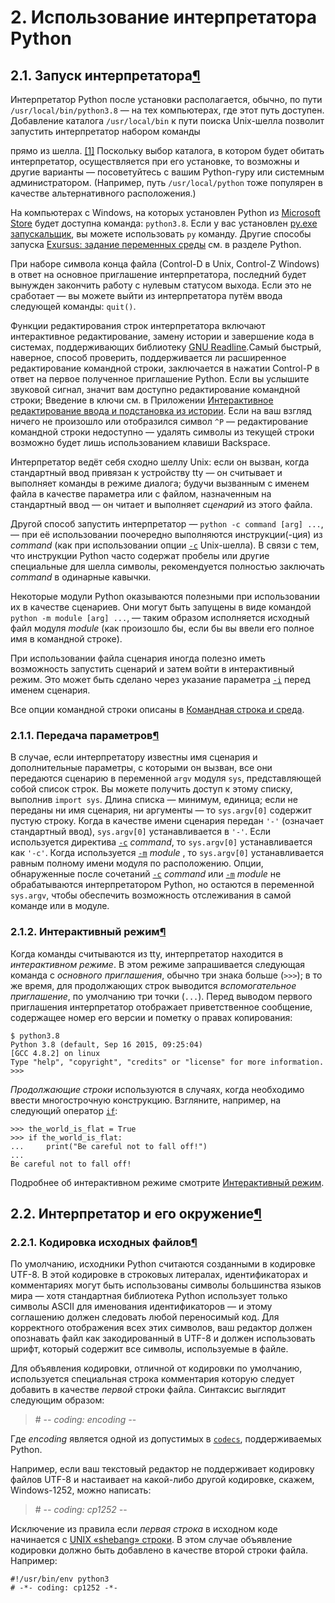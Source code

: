 # 2. Использование интерпретатора Python

## 2.1. Запуск интерпретатора[¶](python-ru-1.md)

Интерпретатор Python после установки располагается, обычно, по пути `/usr/local/bin/python3.8` — на тех компьютерах, где этот путь доступен. Добавление каталога `/usr/local/bin` к пути поиска Unix-шелла позволит запустить интерпретатор набором команды

прямо из шелла. [\[1\]](python-ru-1.md) Поскольку выбор каталога, в котором будет обитать интерпретатор, осуществляется при его установке, то возможны и другие варианты — посоветуйтесь с вашим Python-гуру или системным администратором. \(Например, путь `/usr/local/python` тоже популярен в качестве альтернативного расположения.\)

На компьютерах с Windows, на которых установлен Python из [Microsoft Store](https://digitology.tech/docs/python_3/using/windows.html#windows-store) будет доступна команда: `python3.8`. Если у вас установлен [py.exe запускальщик](https://digitology.tech/docs/python_3/using/windows.html#launcher), вы можете использовать `py` команду. Другие способы запуска [Exursus: задание переменных среды](https://digitology.tech/docs/python_3/using/windows.html#setting-envvars) см. в разделе Python.

При наборе символа конца файла \(Control-D в Unix, Control-Z Windows\) в ответ на основное приглашение интерпретатора, последний будет вынужден закончить работу с нулевым статусом выхода. Если это не сработает — вы можете выйти из интерпретатора путём ввода следующей команды: `quit()`.

Функции редактирования строк интерпретатора включают интерактивное редактирование, замену истории и завершение кода в системах, поддерживающих библиотеку [GNU Readline](https://tiswww.case.edu/php/chet/readline/rltop.html).Самый быстрый, наверное, способ проверить, поддерживается ли расширенное редактирование командной строки, заключается в нажатии Control-P в ответ на первое полученное приглашение Python. Если вы услышите звуковой сигнал, значит вам доступно редактирование командной строки; Введение в ключи см. в Приложении [Интерактивное редактирование ввода и подстановка из истории](https://digitology.tech/docs/python_3/tutorial/interactive.html#tut-interacting). Если на ваш взгляд ничего не произошло или отобразился символ `^P` — редактирование командной строки недоступно — удалять символы из текущей строки возможно будет лишь использованием клавиши Backspace.

Интерпретатор ведёт себя сходно шеллу Unix: если он вызван, когда стандартный ввод привязан к устройству tty — он считывает и выполняет команды в режиме диалога; будучи вызванным с именем файла в качестве параметра или с файлом, назначенным на стандартный ввод — он читает и выполняет _сценарий_ из этого файла.

Другой способ запустить интерпретатор — `python -c command [arg] ...`, — при её использовании поочередно выполняются инструкции\(-ция\) из _command_ \(как при использовании опции [`-c`](https://digitology.tech/docs/python_3/using/cmdline.html#cmdoption-c) Unix-шелла\). В связи с тем, что инструкции Python часто содержат пробелы или другие специальные для шелла символы, рекомендуется полностью заключать _command_ в одинарные кавычки.

Некоторые модули Python оказываются полезными при использовании их в качестве сценариев. Они могут быть запущены в виде командой `python -m module [arg] ...`, — таким образом исполняется исходный файл модуля _module_ \(как произошло бы, если бы вы ввели его полное имя в командной строке\).

При использовании файла сценария иногда полезно иметь возможность запустить сценарий и затем войти в интерактивный режим. Это может быть сделано через указание параметра [`-i`](https://digitology.tech/docs/python_3/using/cmdline.html#cmdoption-i) перед именем сценария.

Все опции командной строки описаны в [Командная строка и среда](https://digitology.tech/docs/python_3/using/cmdline.html#using-on-general).

### 2.1.1. Передача параметров[¶](python-ru-1.md)

В случае, если интерпретатору известны имя сценария и дополнительные параметры, с которыми он вызван, все они передаются сценарию в переменной `argv` модуля `sys`, представляющей собой список строк. Вы можете получить доступ к этому списку, выполнив `import sys`. Длина списка — минимум, единица; если не переданы ни имя сценария, ни аргументы — то `sys.argv[0]` содержит пустую строку. Когда в качестве имени сценария передан `'-'` \(означает стандартный ввод\), `sys.argv[0]` устанавливается в `'-'`. Если используется директива [`-c`](https://digitology.tech/docs/python_3/using/cmdline.html#cmdoption-c) _command_, то `sys.argv[0]` устанавливается как `'-c'`. Когда используется [`-m`](https://digitology.tech/docs/python_3/using/cmdline.html#cmdoption-m) _module_ , то `sys.argv[0]` устанавливается равным полному имени модуля по расположению. Опции, обнаруженные после сочетаний [`-c`](https://digitology.tech/docs/python_3/using/cmdline.html#cmdoption-c) _command_ или [`-m`](https://digitology.tech/docs/python_3/using/cmdline.html#cmdoption-m) _module_ не обрабатываются интерпретатором Python, но остаются в переменной `sys.argv`, чтобы обеспечить возможность отслеживания в самой команде или в модуле.

### 2.1.2. Интерактивный режим[¶](python-ru-1.md)

Когда команды считываются из tty, интерпретатор находится в _интерактивном режиме_. В этом режиме запрашивается следующая команда с _основного приглашения_, обычно три знака больше \(`>>>`\); в то же время, для продолжающих строк выводится _вспомогательное приглашение_, по умолчанию три точки \(`...`\). Перед выводом первого приглашения интерпретатор отображает приветственное сообщение, содержащее номер его версии и пометку о правах копирования:

```text
$ python3.8
Python 3.8 (default, Sep 16 2015, 09:25:04)
[GCC 4.8.2] on linux
Type "help", "copyright", "credits" or "license" for more information.
>>>
```

_Продолжающие строки_ используются в случаях, когда необходимо ввести многострочную конструкцию. Взгляните, например, на следующий оператор [`if`](https://digitology.tech/docs/python_3/reference/compound_stmts.html#if):

```text
>>> the_world_is_flat = True
>>> if the_world_is_flat:
...     print("Be careful not to fall off!")
...
Be careful not to fall off!
```

Подробнее об интерактивном режиме смотрите [Интерактивный режим](https://digitology.tech/docs/python_3/tutorial/appendix.html#tut-interac).

## 2.2. Интерпретатор и его окружение[¶](python-ru-1.md)

### 2.2.1. Кодировка исходных файлов[¶](python-ru-1.md)

По умолчанию, исходники Python считаются созданными в кодировке UTF-8. В этой кодировке в строковых литералах, идентификаторах и комментариях могут быть использованы символы большинства языков мира — хотя стандартная библиотека Python использует только символы ASCII для именования идентификаторов — и этому соглашению должен следовать любой переносимый код. Для корректного отображения всех этих символов, ваш редактор должен опознавать файл как закодированный в UTF-8 и должен использовать шрифт, который содержит все символы, используемые в файле.

Для объявления кодировки, отличной от кодировки по умолчанию, используется специальная строка комментария которую следует добавить в качестве _первой_ строки файла. Синтаксис выглядит следующим образом:

> \# -_- coding: encoding -_-

Где _encoding_ является одной из допустимых в [`codecs`](https://digitology.tech/docs/python_3/library/codecs.html#module-codecs), поддерживаемых Python.

Например, если ваш текстовый редактор не поддерживает кодировку файлов UTF-8 и настаивает на какой-либо другой кодировке, скажем, Windows-1252, можно написать:

> \# -_- coding: cp1252 -_-

Исключение из правила если _первая строка_ в исходном коде начинается с [UNIX «shebang» строки](https://digitology.tech/docs/python_3/tutorial/appendix.html#tut-scripts). В этом случае объявление кодировки должно быть добавлено в качестве второй строки файла. Например:

```text
#!/usr/bin/env python3
# -*- coding: cp1252 -*-
```

